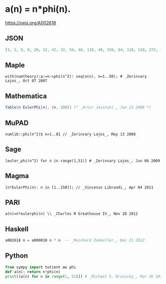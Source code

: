 # a\(n\) \= n\*phi\(n\)\.
https://oeis.org/A002618
## JSON
```JSON
[1, 2, 6, 8, 20, 12, 42, 32, 54, 40, 110, 48, 156, 84, 120, 128, 272, 108, 342, 160, 252, 220, 506, 192, 500, 312, 486, 336, 812, 240, 930, 512, 660, 544, 840, 432, 1332, 684, 936, 640, 1640, 504, 1806, 880, 1080, 1012, 2162, 768, 2058, 1000]
```
## Maple
```Maple
with(numtheory):a:=n->phi(n^2): seq(a(n), n=1..50); # _Zerinvary Lajos_, Oct 07 2007
```
## Mathematica
```Mathematica
Table[n EulerPhi[n], {n, 100}] (* _Artur Jasinski_, Jan 22 2008 *)
```
## MuPAD
```MuPAD
numlib::phi(n^2)$ n=1..81 // _Zerinvary Lajos_, May 13 2008
```
## Sage
```Sage
[euler_phi(n^2) for n in range(1,51)] # _Zerinvary Lajos_, Jun 06 2009
```
## Magma
```Magma
[n*EulerPhi(n): n in [1..150]]; // _Vincenzo Librandi_, Apr 04 2011
```
## PARI
```PARI
a(n)=n*eulerphi(n) \\ _Charles R Greathouse IV_, Nov 20 2012
```
## Haskell
```Haskell
a002618 n = a000010 n * n  -- _Reinhard Zumkeller_, Dec 21 2012
```
## Python
```Python
from sympy import totient as phi
def a(n): return n*phi(n)
print([a(n) for n in range(1, 51)]) # _Michael S. Branicky_, Mar 16 2022
```
